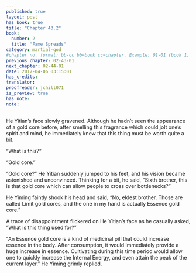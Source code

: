 ```yaml
---
published: true
layout: post
has_book: true
title: "Chapter 43.2"
book:
  number: 2
  title: "Fame Spreads"
category: martial-god
#chapter no. format: bb-cc bb=book cc=chapter. Example: 01-01 (book 1, chapter 1)
previous_chapter: 02-43-01
next_chapter: 02-44-01
date: 2017-04-06 03:15:01 
has_credits:
translator:
proofreader: jchill071
is_preview: true
has_note: 
note: 
---
```

He Yitian’s face slowly gravened. Although he hadn’t seen the appearance of a gold core before, after smelling this fragrance which could jolt one’s spirit and mind, he immediately knew that this thing must be worth quite a bit.

“What is this?”

“Gold core.”

“Gold core?” He Yitian suddenly jumped to his feet, and his vision became astonished and unconvinced. Thinking for a bit, he said, “Sixth brother, this is that gold core which can allow people to cross over bottlenecks?”

He Yiming faintly shook his head and said, “No, eldest brother. Those are called Limit gold cores, and the one in my hand is actually Essence gold core.”

A trace of disappointment flickered on He Yitian’s face  as he casually asked, “What is this thing used for?”

"An Essence gold core is a kind of medicinal pill that could increase essence in the body. After consumption, it would immediately provide a huge increase in essence. Cultivating during this time period would allow one to quickly increase the Internal Energy, and even attain the peak of the current layer.” He Yiming grimly replied.

